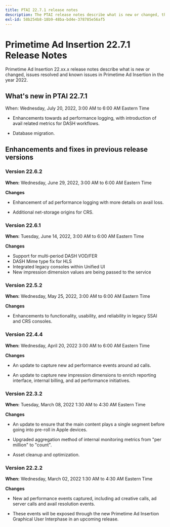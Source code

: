 ```yaml
---
title: PTAI 22.7.1 release notes
description: The PTAI release notes describe what is new or changed, the resolved and known issues in Primetime Ad Insertion in the year 2022.
exl-id: 58b254b8-18b9-48ba-bd4e-378785e56af5
---
```

# Primetime Ad Insertion 22.7.1 Release Notes

Primetime Ad Insertion 22.xx.x release notes describe what is new or changed, issues resolved and known issues in Primetime Ad Insertion in the year 2022.

## What's new in PTAI 22.7.1

When: Wednesday, July 20, 2022, 3:00 AM to 6:00 AM Eastern Time

* Enhancements towards ad performance logging, with introduction of avail related metrics for DASH workflows.

* Database migration.

## Enhancements and fixes in previous release versions

### Version 22.6.2

**When:** Wednesday, June 29, 2022, 3:00 AM to 6:00 AM Eastern Time

**Changes**

* Enhancement of ad performance logging with more details on avail loss.

* Additional net-storage origins for CRS.

### Version 22.6.1

**When:** Tuesday, June 14, 2022, 3:00  AM to 6:00 AM Eastern Time

**Changes**

* Support for multi-period DASH VOD/FER
* DASH Mime type fix for HLS
* Integrated legacy consoles within Unified UI
* New impression dimension values are being passed to the service

### Version 22.5.2

**When:** Wednesday, May 25, 2022, 3:00 AM to 6:00 AM Eastern Time

**Changes**

* Enhancements to functionality, usability, and reliability in legacy SSAI and CRS consoles.

### Version 22.4.4

**When:** Wednesday, April 20, 2022 3:00 AM to 6:00 AM Eastern Time

**Changes**

* An update to capture new ad performance events around ad calls.

* An update to capture new impression dimensions to enrich reporting interface, internal billing, and ad performance initiatives.

### Version 22.3.2

**When:** Tuesday, March 08, 2022 1:30 AM to 4:30 AM Eastern Time

**Changes**

* An update to ensure that the main content plays a single segment before going into pre-roll in Apple devices.

* Upgraded aggregation method of internal monitoring metrics from "per million" to "count".

* Asset cleanup and optimization.

### Version 22.2.2

**When:** Wednesday, March 02, 2022 1:30 AM to 4:30 AM Eastern Time

**Changes**

* New ad performance events captured, including ad creative calls, ad server calls and avail resolution events.

* These events will be exposed through the new Primetime Ad Insertion Graphical User Interphase in an upcoming release.
